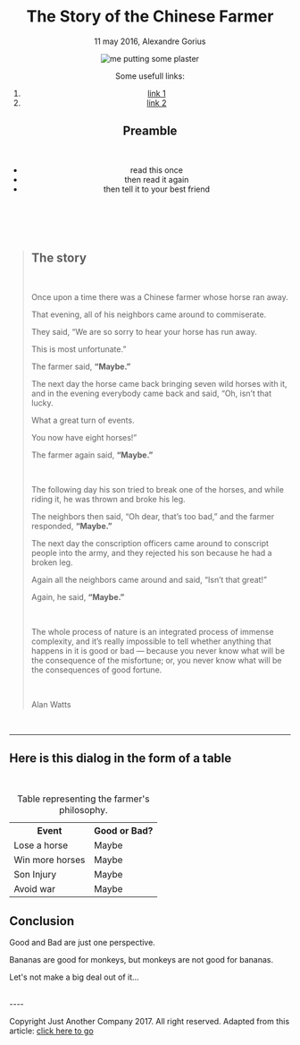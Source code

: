 <!DOCTYPE html>
<html>
<head>
<link rel="stylesheet" type="text/css" href="mystyle.css">
</head>
<body>
<header>
<h1>The Story of the Chinese Farmer</h1>

<p>11 may 2016, Alexandre Gorius</p>

<img src="https://cdn-images-1.medium.com/max/1000/1*2PCmLZyzQaF2pyKYkSTFpA.jpeg" alt="me putting some plaster"></img>
<br>
<p>Some usefull links:</p>
<ol>
<li><a href="https://nationall.eu/" target="_blank">link 1</a></li>
<li><a href="https://www.linkedin.com/in/alexandre-gorius/" target="_blank">link 2</a></li>
</ol>

<h2>Preamble</h2>
<br>
<ul>
<li> read this once</li>
<li> then read it again</li>
<li> then tell it to your best friend</li>
</ul>
</header>
<br>

<blockquote>
<h2>The story</h2>
<br>
<p>Once upon a time there was a Chinese farmer whose horse ran away.</p>
<p>That evening, all of his neighbors came around to commiserate.</p>
<p>They said, “We are so sorry to hear your horse has run away.</p>
<p>This is most unfortunate.”</p> 
<p>The farmer said, <strong>“Maybe.”</strong></p>
<p>The next day the horse came back bringing seven wild horses with it, and in the evening everybody came back and said, “Oh, isn’t that lucky.</p>
<p> What a great turn of events.</p>
<p> You now have eight horses!”</p>
<p> The farmer again said, <strong>“Maybe.”</strong></p> 
<br>
<p>The following day his son tried to break one of the horses, and while riding it, he was thrown and broke his leg.</p>
<p> The neighbors then said, “Oh dear, that’s too bad,” and the farmer responded, <strong>“Maybe.”</strong></p>
<p> The next day the conscription officers came around to conscript people into the army, and they rejected his son because he had a broken leg.</p>
<p> Again all the neighbors came around and said, “Isn’t that great!”</p>
<p> Again, he said, <strong>“Maybe.”</strong></p>
<br>
<p>The whole process of nature is an integrated process of immense complexity, and it’s really impossible to tell whether anything that happens in it is good or bad — because you never know what will be the consequence of the misfortune; or, you never know what will be the consequences of good fortune.</p>
<br>
<p>Alan Watts</p></blockquote>
<br>


----

<h2>Here is this dialog in the form of a table</h2>
<br>
<table><!--making a new table-->
<tr>
<th>Event</th>
<th><span class="good">Good</span> or <span class="bad"> Bad</span>?</th>
</tr>

<tr>
<td>Lose a horse</td>
<td>Maybe</td>
</tr>

<tr>
<td>Win more horses</td>
<td>Maybe</td>
</tr>

<tr>
<td>Son Injury</td>
<td>Maybe</td>
</tr>

<tr>
<td>Avoid war</td>
<td>Maybe</td>
</tr>

<caption>Table representing the farmer's philosophy.</caption><!--should be on the head of the table-->  
</table>
      
<h2>Conclusion</h2>
<p><span class="good">Good and <span class="bad">Bad are just one perspective.</p><p> Bananas are good for monkeys, but monkeys are not good for bananas.</p><p> Let's not make a big deal out of it...</p>
<br>
----

<footer>
<p>Copyright Just Another Company 2017. All right reserved. Adapted from this article: <a href= "https://wellsbaum.blog/2018/01/27/alan-watts-the-story-of-the-chinese-farmer/" target="_blank" title="adapted">click here to go</a><p>

</footer>
</body>
</html>
